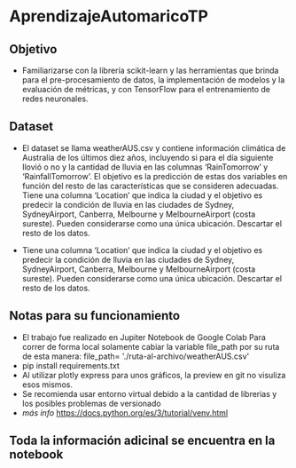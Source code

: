 # AprendizajeAutomaricoTP
## Objetivo

- Familiarizarse con la librería scikit-learn y las herramientas que brinda para el pre-procesamiento de datos, la implementación de modelos y la evaluación de métricas, y con TensorFlow para el entrenamiento de redes neuronales.

## Dataset

- El dataset se llama weatherAUS.csv y contiene información climática de Australia de los últimos diez años, incluyendo si para el día siguiente llovió o no y la cantidad de lluvia en las columnas ‘RainTomorrow’ y ‘RainfallTomorrow’. El objetivo es la predicción de estas dos variables en función del resto de las características que se consideren adecuadas. Tiene una columna ‘Location’ que indica la ciudad y el objetivo es predecir la condición de lluvia en las ciudades de Sydney, SydneyAirport, Canberra, Melbourne y MelbourneAirport (costa sureste). Pueden considerarse como una única ubicación. Descartar el resto de los datos.

- Tiene una columna ‘Location’ que indica la ciudad y el objetivo es predecir la condición de lluvia en las ciudades de Sydney, SydneyAirport, Canberra, Melbourne y MelbourneAirport (costa sureste). Pueden considerarse como una única ubicación. Descartar el resto de los datos.

## Notas para su funcionamiento
- El trabajo fue realizado en Jupiter Notebook de Google Colab
Para correr de forma local solamente cabiar la variable file_path por su ruta de esta manera: 
file_path= './ruta-al-archivo/weatherAUS.csv'
- pip install requirements.txt
- Al utilizar plotly express para unos gráficos, la preview en git no visuliza esos mismos.
- Se recomienda usar entorno virtual debido a la cantidad de librerias y los posibles problemas de versionado
- *más info* https://docs.python.org/es/3/tutorial/venv.html
## Toda la información adicinal se encuentra en la notebook
